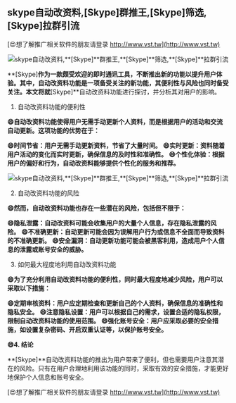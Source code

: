 ## **skype自动改资料,**[Skype]**群推王,**[Skype]**筛选,**[Skype]**拉群引流**

[😍想了解推广相关软件的朋友请登录 http://www.vst.tw](http://www.vst.tw)

 <center><img src="https://vst.tw/MP4/tuiguang/png/6.png" alt="skype自动改资料,**[Skype]**群推王,**[Skype]**筛选,**[Skype]**拉群引流"></center>

**[Skype]**作为一款颇受欢迎的即时通讯工具，不断推出新的功能以提升用户体验。其中，自动改资料功能是一项备受关注的新功能，其便利性与风险也同时备受关注。本文将就**[Skype]**自动改资料功能进行探讨，并分析其对用户的影响。

1. 自动改资料功能的便利性

**😄自动改资料功能使得用户无需手动更新个人资料，而是根据用户的活动和交流自动更新。这项功能的优势在于：**

**😄时间节省：用户无需手动更新资料，节省了大量时间。**
**😄实时更新：资料随着用户活动的变化而实时更新，确保信息的及时性和准确性。**
**😄个性化体验：根据用户的偏好和行为，自动改资料能够提供个性化的服务和推荐。**

 <center><img src="https://vst.tw/MP4/tuiguang/png/7.png" alt="skype自动改资料,**[Skype]**群推王,**[Skype]**筛选,**[Skype]**拉群引流"></center>

2. 自动改资料功能的风险

**😄然而，自动改资料功能也存在一些潜在的风险，包括但不限于：**

**😄隐私泄露：自动改资料可能会收集用户的大量个人信息，存在隐私泄露的风险。**
**😄不准确更新：自动更新可能会因为误解用户行为或信息不全面而导致资料的不准确更新。**
**😄安全漏洞：自动更新功能可能会被黑客利用，造成用户个人信息的泄露或账号安全的威胁。**

3. 如何最大程度地利用自动改资料功能

**😄为了充分利用自动改资料功能的便利性，同时最大程度地减少风险，用户可以采取以下措施：**

**😄定期审核资料：用户应定期检查和更新自己的个人资料，确保信息的准确性和隐私安全。**
**😄注意隐私设置：用户可以根据自己的需求，设置合适的隐私权限，限制自动改资料功能的使用范围。**
**😄强化账号安全：用户应采取必要的安全措施，如设置复杂密码、开启双重认证等，以保护账号安全。**

**😄4. 结论**

**[Skype]**自动改资料功能的推出为用户带来了便利，但也需要用户注意其潜在的风险。只有在用户合理地利用该功能的同时，采取有效的安全措施，才能更好地保护个人信息和账号安全。

[😍想了解推广相关软件的朋友请登录 http://www.vst.tw](http://www.vst.tw)




